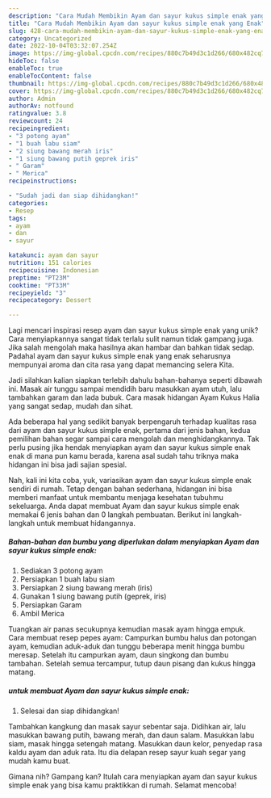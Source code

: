 ```yaml
---
description: "Cara Mudah Membikin Ayam dan sayur kukus simple enak yang Enak"
title: "Cara Mudah Membikin Ayam dan sayur kukus simple enak yang Enak"
slug: 428-cara-mudah-membikin-ayam-dan-sayur-kukus-simple-enak-yang-enak
category: Uncategorized
date: 2022-10-04T03:32:07.254Z
image: https://img-global.cpcdn.com/recipes/880c7b49d3c1d266/680x482cq70/ayam-dan-sayur-kukus-simple-enak-foto-resep-utama.jpg
hideToc: false
enableToc: true
enableTocContent: false
thumbnail: https://img-global.cpcdn.com/recipes/880c7b49d3c1d266/680x482cq70/ayam-dan-sayur-kukus-simple-enak-foto-resep-utama.jpg
cover: https://img-global.cpcdn.com/recipes/880c7b49d3c1d266/680x482cq70/ayam-dan-sayur-kukus-simple-enak-foto-resep-utama.jpg
author: Admin
authorAv: notfound
ratingvalue: 3.8
reviewcount: 24
recipeingredient:
- "3 potong ayam"
- "1 buah labu siam"
- "2 siung bawang merah iris"
- "1 siung bawang putih geprek iris"
- " Garam"
- " Merica"
recipeinstructions:

- "Sudah jadi dan siap dihidangkan!"
categories:
- Resep
tags:
- ayam
- dan
- sayur

katakunci: ayam dan sayur 
nutrition: 151 calories
recipecuisine: Indonesian
preptime: "PT23M"
cooktime: "PT33M"
recipeyield: "3"
recipecategory: Dessert

---
```





Lagi mencari inspirasi resep ayam dan sayur kukus simple enak yang unik? Cara menyiapkannya sangat tidak terlalu sulit namun tidak gampang juga. Jika salah mengolah maka hasilnya akan hambar dan bahkan tidak sedap. Padahal ayam dan sayur kukus simple enak yang enak seharusnya mempunyai aroma dan cita rasa yang dapat memancing selera Kita.





Jadi silahkan kalian siapkan terlebih dahulu bahan-bahanya seperti dibawah ini. Masak air tunggu sampai mendidih baru masukkan ayam utuh, lalu tambahkan garam dan lada bubuk. Cara masak hidangan Ayam Kukus Halia yang sangat sedap, mudah dan sihat.

Ada beberapa hal yang sedikit banyak berpengaruh terhadap kualitas rasa dari ayam dan sayur kukus simple enak, pertama dari jenis bahan, kedua pemilihan bahan segar sampai cara mengolah dan menghidangkannya. Tak perlu pusing jika hendak menyiapkan ayam dan sayur kukus simple enak enak di mana pun kamu berada, karena asal sudah tahu triknya maka hidangan ini bisa jadi sajian spesial.






Nah, kali ini kita coba, yuk, variasikan ayam dan sayur kukus simple enak sendiri di rumah. Tetap dengan bahan sederhana, hidangan ini bisa memberi manfaat untuk membantu menjaga kesehatan tubuhmu sekeluarga. Anda dapat membuat Ayam dan sayur kukus simple enak memakai 6 jenis bahan dan 0 langkah pembuatan. Berikut ini langkah-langkah untuk membuat hidangannya.

<!--inarticleads1-->

##### Bahan-bahan dan bumbu yang diperlukan dalam menyiapkan Ayam dan sayur kukus simple enak:

1. Sediakan 3 potong ayam
1. Persiapkan 1 buah labu siam
1. Persiapkan 2 siung bawang merah (iris)
1. Gunakan 1 siung bawang putih (geprek, iris)
1. Persiapkan  Garam
1. Ambil  Merica


Tuangkan air panas secukupnya kemudian masak ayam hingga empuk. Cara membuat resep pepes ayam: Campurkan bumbu halus dan potongan ayam, kemudian aduk-aduk dan tunggu beberapa menit hingga bumbu meresap. Setelah itu campurkan ayam, daun singkong dan bumbu tambahan. Setelah semua tercampur, tutup daun pisang dan kukus hingga matang. 

<!--inarticleads2-->

#####  untuk membuat Ayam dan sayur kukus simple enak:


1. Selesai dan siap dihidangkan!

Tambahkan kangkung dan masak sayur sebentar saja. Didihkan air, lalu masukkan bawang putih, bawang merah, dan daun salam. Masukkan labu siam, masak hingga setengah matang. Masukkan daun kelor, penyedap rasa kaldu ayam dan aduk rata. Itu dia delapan resep sayur kuah segar yang mudah kamu buat. 

Gimana nih? Gampang kan? Itulah cara menyiapkan ayam dan sayur kukus simple enak yang bisa kamu praktikkan di rumah. Selamat mencoba!
